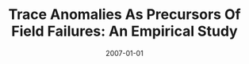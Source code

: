 ---
title: "Trace Anomalies As Precursors Of Field Failures: An Empirical Study"
date: 2007-01-01
venue: ""
paperurl: https://doi.org/10.1007/s10664-007-9042-8
authors: "Sebastian G Elbaum, Satya Kanduri and Anneliese Amschler Andrews"
awards: ""
---
